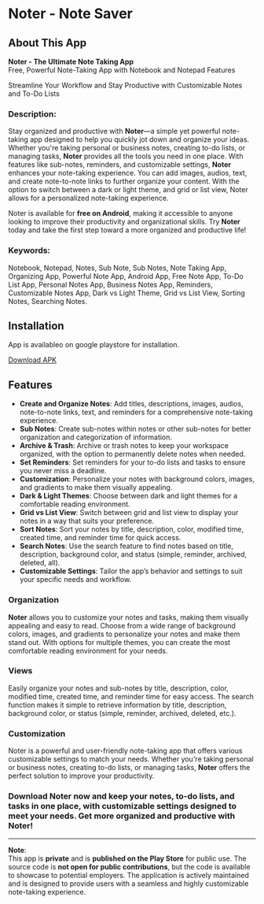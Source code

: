 # Noter - Note Saver

## About This App

**Noter - The Ultimate Note Taking App**  
Free, Powerful Note-Taking App with Notebook and Notepad Features

Streamline Your Workflow and Stay Productive with Customizable Notes and To-Do Lists

### Description:
Stay organized and productive with **Noter**—a simple yet powerful note-taking app designed to help you quickly jot down and organize your ideas. Whether you're taking personal or business notes, creating to-do lists, or managing tasks, **Noter** provides all the tools you need in one place. With features like sub-notes, reminders, and customizable settings, **Noter** enhances your note-taking experience. You can add images, audios, text, and create note-to-note links to further organize your content. With the option to switch between a dark or light theme, and grid or list view, Noter allows for a personalized note-taking experience. 

Noter is available for **free on Android**, making it accessible to anyone looking to improve their productivity and organizational skills. Try **Noter** today and take the first step toward a more organized and productive life!

### Keywords:
Notebook, Notepad, Notes, Sub Note, Sub Notes, Note Taking App, Organizing App, Powerful Note App, Android App, Free Note App, To-Do List App, Personal Notes App, Business Notes App, Reminders, Customizable Notes App, Dark vs Light Theme, Grid vs List View, Sorting Notes, Searching Notes.

## Installation

App is availableo on google playstore for installation.

[Download APK](https://play.google.com/store/apps/details?id=com.rasaank.noter)  


## Features

- **Create and Organize Notes**: Add titles, descriptions, images, audios, note-to-note links, text, and reminders for a comprehensive note-taking experience.
- **Sub Notes**: Create sub-notes within notes or other sub-notes for better organization and categorization of information.
- **Archive & Trash**: Archive or trash notes to keep your workspace organized, with the option to permanently delete notes when needed.
- **Set Reminders**: Set reminders for your to-do lists and tasks to ensure you never miss a deadline.
- **Customization**: Personalize your notes with background colors, images, and gradients to make them visually appealing.
- **Dark & Light Themes**: Choose between dark and light themes for a comfortable reading environment.
- **Grid vs List View**: Switch between grid and list view to display your notes in a way that suits your preference.
- **Sort Notes**: Sort your notes by title, description, color, modified time, created time, and reminder time for quick access.
- **Search Notes**: Use the search feature to find notes based on title, description, background color, and status (simple, reminder, archived, deleted, all).
- **Customizable Settings**: Tailor the app’s behavior and settings to suit your specific needs and workflow.

### Organization
**Noter** allows you to customize your notes and tasks, making them visually appealing and easy to read. Choose from a wide range of background colors, images, and gradients to personalize your notes and make them stand out. With options for multiple themes, you can create the most comfortable reading environment for your needs.

### Views
Easily organize your notes and sub-notes by title, description, color, modified time, created time, and reminder time for easy access. The search function makes it simple to retrieve information by title, description, background color, or status (simple, reminder, archived, deleted, etc.).

### Customization
Noter is a powerful and user-friendly note-taking app that offers various customizable settings to match your needs. Whether you're taking personal or business notes, creating to-do lists, or managing tasks, **Noter** offers the perfect solution to improve your productivity.

### Download Noter now and keep your notes, to-do lists, and tasks in one place, with customizable settings designed to meet your needs. Get more organized and productive with **Noter**!

---

**Note**:  
This app is **private** and is **published on the Play Store** for public use. The source code is **not open for public contributions**, but the code is available to showcase to potential employers. The application is actively maintained and is designed to provide users with a seamless and highly customizable note-taking experience.
